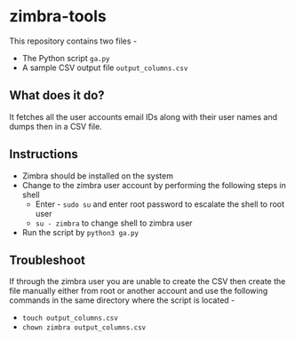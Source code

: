 # zimbra-tools

This repository contains two files -
- The Python script ```ga.py```
- A sample CSV output file ```output_columns.csv```

## What does it do?

It fetches all the user accounts email IDs along with their user names and dumps then in a CSV file.

## Instructions

- Zimbra should be installed on the system
- Change to the zimbra user account by performing the following steps in shell
    - Enter - ```sudo su``` and enter root password to escalate the shell to root user
    - ```su - zimbra``` to change shell to zimbra user 
- Run the script by ```python3 ga.py```

## Troubleshoot

If through the zimbra user you are unable to create the CSV then create the file manually either from root or another account and use the following commands in the same directory where the script is located -
- ```touch output_columns.csv```
- ```chown zimbra output_columns.csv```